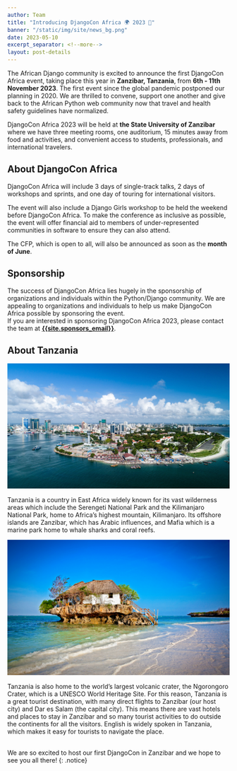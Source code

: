 ```yaml
---
author: Team
title: "Introducing DjangoCon Africa 🌍 2023 🎉"
banner: "/static/img/site/news_bg.png"
date: 2023-05-10
excerpt_separator: <!--more-->
layout: post-details
---
```


The African Django community is excited to announce the first DjangoCon Africa event, taking place this year in **Zanzibar, Tanzania**, from **6th - 11th November 2023**. The first event since the global pandemic postponed our planning in 2020. We are thrilled to convene, support one another and give back to the African Python web community now that travel and health safety guidelines have normalized. 
<!--more-->
DjangoCon Africa 2023 will be held at **the State University of Zanzibar** where we have three meeting rooms, one auditorium, 15 minutes away from food and activities, and convenient access to students, professionals, and international travelers. 
## About DjangoCon Africa
DjangoCon Africa will include 3 days of single-track talks, 2 days of workshops and sprints, and one day of touring for international visitors. <br>

The event will also include a Django Girls workshop to be held the weekend before DjangoCon Africa. To make the conference as inclusive as possible, the event will offer financial aid to members of under-represented communities in software to ensure they can also attend.<br>

The CFP, which is open to all, will also be announced as soon as the **month of June**.

## Sponsorship
The success of DjangoCon Africa lies hugely in the sponsorship of organizations and individuals within the Python/Django community. We are appealing to organizations and individuals to help us make DjangoCon Africa possible by sponsoring the event. 
<br>
If you are interested in sponsoring DjangoCon Africa 2023, please contact the team at **[{{site.sponsors_email}}](mailto:{{site.sponsors_email}})**.

## About Tanzania
<img class="post-img" src="/static/img/site/zam.webp" alt="post-image" />

Tanzania is a country in East Africa widely known for its vast wilderness areas which include the Serengeti National Park and the Kilimanjaro National Park, home to Africa’s highest mountain, Kilimanjaro. Its offshore islands are Zanzibar, which has Arabic influences, and Mafia which is a marine park home to whale sharks and coral reefs. 

<img class="post-img" src="/static/img/site/zanzibar.jpeg" alt="post-image" />

Tanzania is also home to the world’s largest volcanic crater, the Ngorongoro Crater, which is a UNESCO World Heritage Site.
For this reason, Tanzania is a great tourist destination, with many direct flights to Zanzibar (our host city) and Dar es Salam (the capital city). This means there are vast hotels and places to stay in Zanzibar and so many tourist activities to do outside the continents for all the visitors. English is widely spoken in Tanzania, which makes it easy for tourists to navigate the place.
<br><br>

We are so excited to host our first DjangoCon in Zanzibar and we hope to see you all there!
{: .notice}

